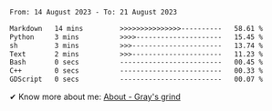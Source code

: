 <!--START_SECTION:waka-->

```txt
From: 14 August 2023 - To: 21 August 2023

Markdown   14 mins         >>>>>>>>>>>>>>>----------   58.61 %
Python     3 mins          >>>>---------------------   15.45 %
sh         3 mins          >>>----------------------   13.74 %
Text       2 mins          >>>----------------------   11.23 %
Bash       0 secs          -------------------------   00.45 %
C++        0 secs          -------------------------   00.33 %
GDScript   0 secs          -------------------------   00.07 %
```

<!--END_SECTION:waka-->

<!-- [![grayxu's github stats](https://github-readme-stats.vercel.app/api?username=grayxu&count_private=true&show_icons=true)](https://github.com/grayxu) -->

✔ Know more about me: [About - Gray's grind](https://www.grayxu.cn/)
